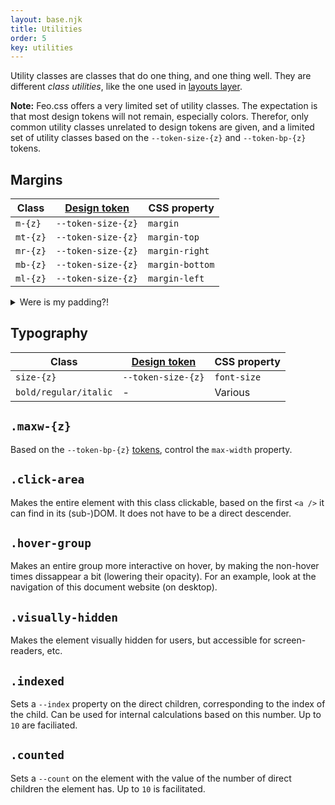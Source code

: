 ```yaml
---
layout: base.njk
title: Utilities
order: 5
key: utilities
---
```


Utility classes are classes that do one thing, and one thing well. They are different _class utilities_, like the one used in
[layouts layer](/layouts).

**Note:** Feo.css offers a very limited set of utility classes. The expectation is that most design tokens will not remain, especially colors. Therefor, only common utility classes unrelated to design tokens are given, and a limited set of utility classes based on the `--token-size-{z}` and `--token-bp-{z}` tokens.

## Margins

<div>
  <table>
    <thead>
      <tr>
        <th>Class</th>
        <th><a href="tokens.html">Design token</a></th>
        <th>CSS property</th>
      </tr>
    </thead>
    <tbody>
      <tr>
        <td><code>m-{z}</code></td>
        <td><code>--token-size-{z}</code></td>
        <td><code>margin</code></td>
      </tr>
      <tr>
        <td><code>mt-{z}</code></td>
        <td><code>--token-size-{z}</code></td>
        <td><code>margin-top</code></td>
      </tr>
      <tr>
        <td><code>mr-{z}</code></td>
        <td><code>--token-size-{z}</code></td>
        <td><code>margin-right</code></td>
      </tr>
      <tr>
        <td><code>mb-{z}</code></td>
        <td><code>--token-size-{z}</code></td>
        <td><code>margin-bottom</code></td>
      </tr>
      <tr>
        <td><code>ml-{z}</code></td>
        <td><code>--token-size-{z}</code></td>
        <td><code>margin-left</code></td>
      </tr>
    </tbody>
  </table>
</div>

<details>
  <summary>Were is my padding?!</summary>
  <p>You might be wondering, where are the padding classes? Well Feo.css is a little opinionated. The layers are build with 'layout' being the most important layer. Layout is about how elements are positioned in relation to eachother. Margin has an impact on that, padding, does not. If you want padding, copy over the <code>src/utilities/margin.css</code> and replace <code>margin</code> with <code>padding</code>.</p>
</details>

## Typography

<div>
  <table>
    <thead>
      <tr>
        <th>Class</th>
        <th><a href="tokens.html">Design token</a></th>
        <th>CSS property</th>
      </tr>
    </thead>
    <tbody>
      <tr>
        <td><code>size-{z}</code></td>
        <td><code>--token-size-{z}</code></td>
        <td><code>font-size</code></td>
      </tr>
      <tr>
        <td><code>bold/regular/italic</code></td>
        <td>-</td>
        <td>Various</td>
      </tr>
    </tbody>
  </table>
</div>

## `.maxw-{z}`

Based on the `--token-bp-{z}` [tokens](/tokens), control the `max-width` property.

## `.click-area`

Makes the entire element with this class clickable, based on the
first `<a />` it can find in its (sub-)DOM. It does not
have to be a direct descender.

## `.hover-group`

Makes an entire group more interactive on hover, by making the non-hover times dissappear a bit (lowering their opacity). For an example, look at the navigation of this document website (on desktop).

## `.visually-hidden`

Makes the element visually hidden for users, but accessible for screen-readers, etc.

## `.indexed`

Sets a `--index` property on the direct children, corresponding to the index of the child. Can be used for internal calculations based on this number. Up to `10` are faciliated.

## `.counted`

Sets a `--count` on the element with the value of the number of direct children the element has. Up to `10` is facilitated.
